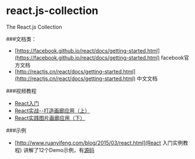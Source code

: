 # react.js-collection
The React.js Collection

###文档类：
*  [https://facebook.github.io/react/docs/getting-started.html](https://facebook.github.io/react/docs/getting-started.html)  facebook官方文档
*  [http://reactjs.cn/react/docs/getting-started.html](http://reactjs.cn/react/docs/getting-started.html) 中文文档

###视频教程
* [React入门](http://www.imooc.com/learn/504) 
* [React实战--打造画廊应用（上）](http://www.imooc.com/learn/507)
* [React实践图片画廊应用（下）](http://www.imooc.com/learn/652)

###示例
* [http://www.ruanyifeng.com/blog/2015/03/react.html](React 入门实例教程)  讲解了12个Demo示例，有[源码](https://github.com/ruanyf/react-demos)



